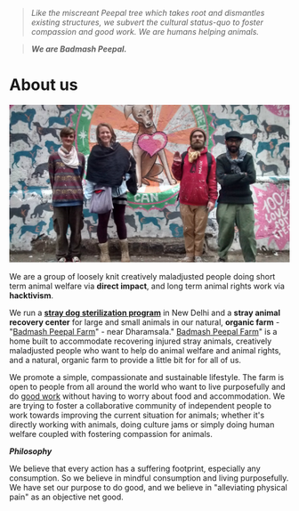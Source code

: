 <!--
Title: About us
-->

><i>Like the miscreant Peepal tree which takes root and dismantles existing structures, we subvert the cultural status-quo to foster compassion and good work. We are humans helping animals.</i>

>****<i>We are Badmash Peepal.</i>****

About us
==========

![](/markdown/E-COVER-WEBSITE.jpg)

We are a group of loosely knit creatively maladjusted people doing short term animal welfare via **direct impact**, and long term animal rights work via **hacktivism**. 

We run a **[stray dog sterilization program](/?p=abc-cooperative)** in New Delhi and a **stray animal recovery center** for large and small animals in our natural, **organic farm** - "[Badmash Peepal Farm](/?p=farm)" - near Dharamsala." [Badmash Peepal Farm]( /?p=farm)" is a home built to accommodate recovering injured stray animals, creatively maladjusted people who want to help do animal welfare and animal rights, and a natural, organic farm to provide a little bit for for all of us.

We promote a simple, compassionate and sustainable lifestyle. The farm is open to people from all around the world who want to live purposefully and do [good work](?/p=good-work) without having to worry about food and accommodation. We are trying to foster a collaborative community of independent people to work towards improving the current situation for animals; whether it's directly working with animals, doing culture jams or simply doing human welfare coupled with fostering compassion for animals.


***Philosophy***

We believe that every action has a suffering footprint, especially any consumption. So we believe in mindful consumption and living purposefully. We have set our purpose to do good, and we believe in "alleviating physical pain" as an objective net good.

<!--
History
-->
